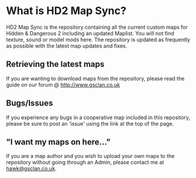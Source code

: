 # What is HD2 Map Sync? #

HD2 Map Sync is the repository containing all the current custom maps for Hidden & Dangerous 2 including an updated Maplist. You will not find texture, sound or model mods here.
The repository is updated as frequently as possible with the latest map updates and fixes.

## Retrieving the latest maps ##
If you are wanting to download maps from the repository, please read the guide on our forum @ http://www.gsclan.co.uk

## Bugs/Issues ##

If you experience any bugs in a cooperative map included in this repository, please be sure to post an 'issue' using the link at the top of the page.


## "I want my maps on here..." ##
If you are a map author and you wish to upload your own maps to the repository without going through an Admin, please contact me at hawk@gsclan.co.uk.